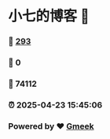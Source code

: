 # 小七的博客 :link:  
### :page_facing_up: [293](/tag.html) 
### :speech_balloon: 0 
### :hibiscus: 74112 
### :alarm_clock: 2025-04-23 15:45:06 
### Powered by :heart: [Gmeek](https://github.com/Meekdai/Gmeek)
